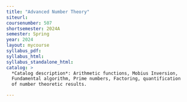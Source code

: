 ```yaml
---
title: "Advanced Number Theory"
siteurl:
coursenumber: 507
shortsemester: 2024A
semester: Spring
year: 2024
layout: mycourse
syllabus_pdf:
syllabus_html:
syllabus_standalone_html:
catalog: >
  *Catalog description*: Arithmetic functions, Mobius Inversion,
  Fundamental algorithm, Prime numbers, Factoring, quantification
  of number theoretic results. 

---
```

